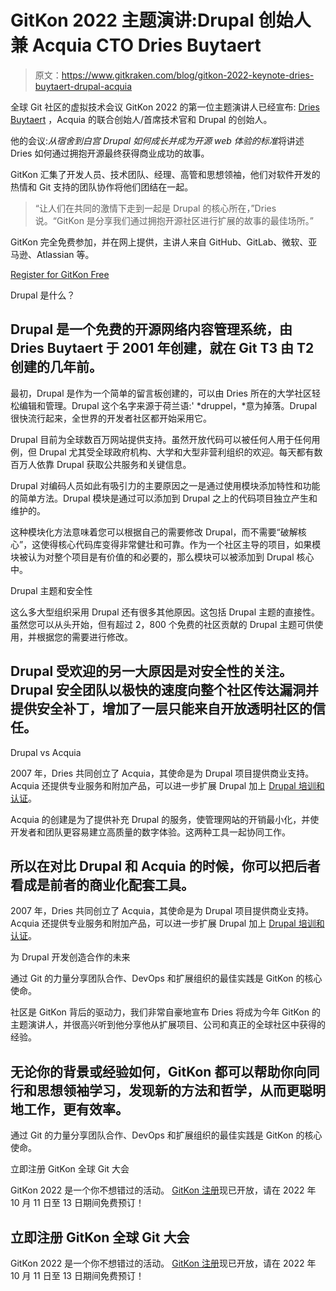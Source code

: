 # GitKon 2022 主题演讲:Drupal 创始人兼 Acquia CTO Dries Buytaert

> 原文：<https://www.gitkraken.com/blog/gitkon-2022-keynote-dries-buytaert-drupal-acquia>

全球 Git 社区的虚拟技术会议 GitKon 2022 的第一位主题演讲人已经宣布: [Dries Buytaert](https://dri.es/) ，Acquia 的联合创始人/首席技术官和 Drupal 的创始人。

他的会议:*从宿舍到白宫 Drupal 如何成长并成为开源 web 体验的标准*将讲述 Dries 如何通过拥抱开源最终获得商业成功的故事。

GitKon 汇集了开发人员、技术团队、经理、高管和思想领袖，他们对软件开发的热情和 Git 支持的团队协作将他们团结在一起。

> “让人们在共同的激情下走到一起是 Drupal 的核心所在，”Dries 说。“GitKon 是分享我们通过拥抱开源社区进行扩展的故事的最佳场所。”

GitKon 完全免费参加，并在网上提供，主讲人来自 GitHub、GitLab、微软、亚马逊、Atlassian 等。

[Register for GitKon Free](https://gitkon.com/)

Drupal 是什么？

## Drupal 是一个免费的开源网络内容管理系统，由 Dries Buytaert 于 2001 年创建，就在 Git T3 由 T2 创建的几年前。

最初，Drupal 是作为一个简单的留言板创建的，可以由 Dries 所在的大学社区轻松编辑和管理。Drupal 这个名字来源于荷兰语:' *druppel，*意为掉落。Drupal 很快流行起来，全世界的开发者社区都开始采用它。

Drupal 目前为全球数百万网站提供支持。虽然开放代码可以被任何人用于任何用例，但 Drupal 尤其受全球政府机构、大学和大型非营利组织的欢迎。每天都有数百万人依靠 Drupal 获取公共服务和关键信息。

Drupal 对编码人员如此有吸引力的主要原因之一是通过使用模块添加特性和功能的简单方法。Drupal 模块是通过可以添加到 Drupal 之上的代码项目独立产生和维护的。

这种模块化方法意味着您可以根据自己的需要修改 Drupal，而不需要“破解核心”，这使得核心代码库变得非常健壮和可靠。作为一个社区主导的项目，如果模块被认为对整个项目是有价值的和必要的，那么模块可以被添加到 Drupal 核心中。

Drupal 主题和安全性

这么多大型组织采用 Drupal 还有很多其他原因。这包括 Drupal 主题的直接性。虽然您可以从头开始，但有超过 2，800 个免费的社区贡献的 Drupal 主题可供使用，并根据您的需要进行修改。

## Drupal 受欢迎的另一大原因是对安全性的关注。Drupal 安全团队以极快的速度向整个社区传达漏洞并提供安全补丁，增加了一层只能来自开放透明社区的信任。

Drupal vs Acquia

2007 年，Dries 共同创立了 Acquia，其使命是为 Drupal 项目提供商业支持。Acquia 还提供专业服务和附加产品，可以进一步扩展 Drupal 加上 [Drupal 培训和认证](https://www.acquia.com/support/training-certification/acquia-certification)。

Acquia 的创建是为了提供补充 Drupal 的服务，使管理网站的开销最小化，并使开发者和团队更容易建立高质量的数字体验。这两种工具一起协同工作。

## 所以在对比 Drupal 和 Acquia 的时候，你可以把后者看成是前者的商业化配套工具。

2007 年，Dries 共同创立了 Acquia，其使命是为 Drupal 项目提供商业支持。Acquia 还提供专业服务和附加产品，可以进一步扩展 Drupal 加上 [Drupal 培训和认证](https://www.acquia.com/support/training-certification/acquia-certification)。

为 Drupal 开发创造合作的未来

通过 Git 的力量分享团队合作、DevOps 和扩展组织的最佳实践是 GitKon 的核心使命。

社区是 GitKon 背后的驱动力，我们非常自豪地宣布 Dries 将成为今年 GitKon 的主题演讲人，并很高兴听到他分享他从扩展项目、公司和真正的全球社区中获得的经验。

## 无论你的背景或经验如何，GitKon 都可以帮助你向同行和思想领袖学习，发现新的方法和哲学，从而更聪明地工作，更有效率。

通过 Git 的力量分享团队合作、DevOps 和扩展组织的最佳实践是 GitKon 的核心使命。

立即注册 GitKon 全球 Git 大会

GitKon 2022 是一个你不想错过的活动。 [GitKon 注册](https://gitkon.com)现已开放，请在 2022 年 10 月 11 日至 13 日期间免费预订！

## 立即注册 GitKon 全球 Git 大会

GitKon 2022 是一个你不想错过的活动。 [GitKon 注册](https://gitkon.com)现已开放，请在 2022 年 10 月 11 日至 13 日期间免费预订！